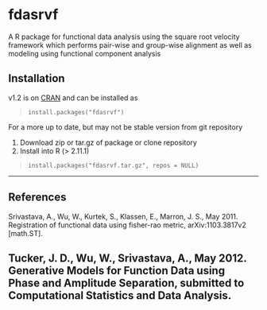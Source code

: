 fdasrvf
=======

A R package for functional data analysis using the square root
velocity framework which performs pair-wise and group-wise
alignment as well as modeling using functional component
analysis

Installation
------------------------------------------------------------------------------
v1.2 is on [CRAN](http://cran.r-project.org/web/packages/fdasrvf/index.html) 
and can be installed as 
> `install.packages("fdasrvf")`


For a more up to date, but may not be stable version from git repository

1. Download zip or tar.gz of package or clone repository
2. Install into R (> 2.11.1)

> `install.packages("fdasrvf.tar.gz", repos = NULL)`

------------------------------------------------------------------------------

References
------------------------------------------------------------------------------
Srivastava, A., Wu, W., Kurtek, S., Klassen, E., Marron, J. S., May 2011. 
Registration of functional data using fisher-rao metric, arXiv:1103.3817v2 
[math.ST].

Tucker, J. D., Wu, W., Srivastava, A., May 2012. Generative Models for 
Function Data using Phase and Amplitude Separation, submitted to Computational 
Statistics and Data Analysis.
------------------------------------------------------------------------------
